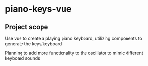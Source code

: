 # piano-keys-vue

## Project scope

Use vue to create a playing piano keyboard, utilizing components to generate the keys/keyboard

Planning to add more functionality to the oscillator to mimic different keyboard sounds